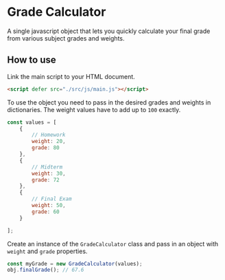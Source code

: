 
# Grade Calculator

A single javascript object that lets you quickly calculate your final grade from various subject grades and weights.

## How to use

Link the main script to your HTML document.
```html
<script defer src="./src/js/main.js"></script>
```
To use the object you need to pass in the desired grades and weights in dictionaries.
The weight values have to add up to `100` exactly.
```javascript
const values = [
    {   
        // Homework
        weight: 20,
        grade: 80
    },
    {
        // Midterm
        weight: 30,
        grade: 72
    },
    {
        // Final Exam
        weight: 50,
        grade: 60
    }

];
```

Create an instance of the `GradeCalculator` class and pass in an object with `weight` and `grade` properties.
```javascript
const myGrade = new GradeCalculator(values); 
obj.finalGrade(); // 67.6
```
